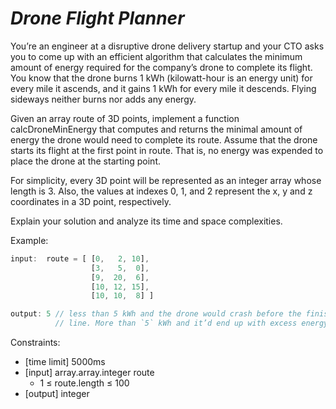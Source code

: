 _Drone Flight Planner_
======================

You’re an engineer at a disruptive drone delivery startup and your CTO asks you to come up with an efficient algorithm that calculates the minimum amount of energy required for the company’s drone to complete its flight. You know that the drone burns 1 kWh (kilowatt-hour is an energy unit) for every mile it ascends, and it gains 1 kWh for every mile it descends. Flying sideways neither burns nor adds any energy.

Given an array route of 3D points, implement a function calcDroneMinEnergy that computes and returns the minimal amount of energy the drone would need to complete its route. Assume that the drone starts its flight at the first point in route. That is, no energy was expended to place the drone at the starting point.

For simplicity, every 3D point will be represented as an integer array whose length is 3. Also, the values at indexes 0, 1, and 2 represent the x, y and z coordinates in a 3D point, respectively.

Explain your solution and analyze its time and space complexities.

Example:

```javascript
input:  route = [ [0,   2, 10],
                  [3,   5,  0],
                  [9,  20,  6],
                  [10, 12, 15],
                  [10, 10,  8] ]

output: 5 // less than 5 kWh and the drone would crash before the finish
          // line. More than `5` kWh and it’d end up with excess energy
```

Constraints:
- [time limit] 5000ms
- [input] array.array.integer route
  - 1 ≤ route.length ≤ 100
- [output] integer
